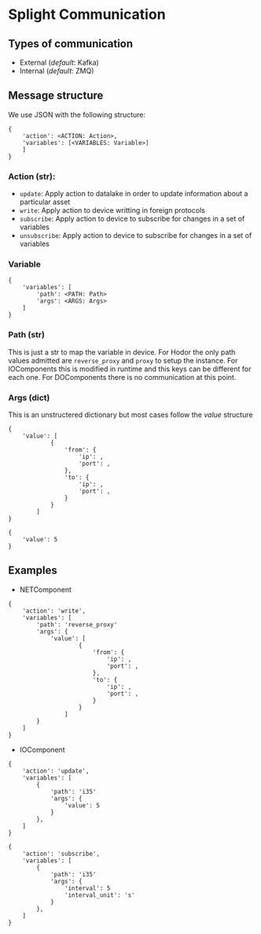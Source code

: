 # Splight Communication

## Types of communication
- External (_default_: Kafka)
- Internal (_default_: ZMQ)

## Message structure
We use JSON with the following structure:


``` 
{
    'action': <ACTION: Action>,
    'variables': [<VARIABLES: Variable>]
    ]
}
```

### Action (str):
- `update`: Apply action to datalake in order to update information about a particular asset
- `write`: Apply action to device writting in foreign protocols
- `subscribe`: Apply action to device to subscribe for changes in a set of variables
- `unsubscribe`: Apply action to device to subscribe for changes in a set of variables

### Variable
```
{
    'variables': [
        'path': <PATH: Path>
        'args': <ARGS: Args>
    ]
}
```

### Path (str)
This is just a str to map the variable in device.
For Hodor the only path values admitted are `reverse_proxy` and `proxy` to setup the instance.
For IOComponents this is modified in runtime and this keys can be different for each one. 
For DOComponents there is no communication at this point. 

### Args (dict)
This is an unstructered dictionary but most cases follow the _value_ structure 
```
{
    'value': [
            {
                'from': {
                    'ip': ,
                    'port': ,
                },
                'to': {
                    'ip': ,
                    'port': ,
                }
            }
        ]
}
```

```
{
    'value': 5
}
```


## Examples

- NETComponent

```
{
    'action': 'write',
    'variables': [
        'path': 'reverse_proxy'
        'args': {
            'value': [
                    {
                        'from': {
                            'ip': ,
                            'port': ,
                        },
                        'to': {
                            'ip': ,
                            'port': ,
                        }
                    }
                ]
        }
    ]
}
```

- IOComponent
```
{
    'action': 'update',
    'variables': [
        {
            'path': 'i35'
            'args': {
                'value': 5
            }
        },
    ]
}
```

```
{
    'action': 'subscribe',
    'variables': [
        {
            'path': 'i35'
            'args': {
                'interval': 5
                'interval_unit': 's'
            }
        },
    ]
}
```